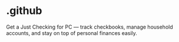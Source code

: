 # .github
Get a Just Checking for PC — track checkbooks, manage household accounts, and stay on top of personal finances easily.
